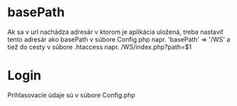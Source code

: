 basePath
=======================
Ak sa v url nachádza adresár v ktorom je aplikácia uložená,
treba nastaviť tento adresár ako basePath v súbore Config.php
napr. 'basePath' => '/WS' 
a tiež do cesty v súbore .htaccess napr. /WS/index.php?path=$1


Login
=======================
Prihlasovacie údaje sú v súbore Config.php